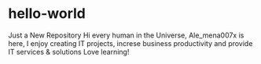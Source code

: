 # hello-world
Just a New Repository
Hi every human in the Universe,
Ale_mena007x is here, I enjoy creating IT projects, increse business productivity and provide IT services & solutions
Love learning!
